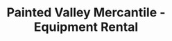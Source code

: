 ---
title: "Painted Valley Mercantile - Equipment Rental"
url: /dubois/painted-valley-mercantile-equipment-rental/
shop: tools
---